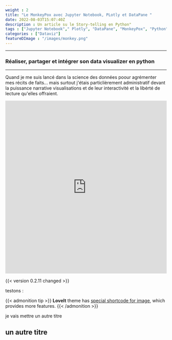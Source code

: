 ```yaml
---
weight : 2
title: "Le MonkeyPox avec Jupyter Notebook, PLotly et DataPane "
date: 2022-08-03T15:07:40Z
description : Un article su le Story-telling en Python"
tags : ["Jupyter Notebook"," Plotly", "DataPane", "MonkeyPox", "Python" ]
categories : ["Dataviz"]
featureDImage : "/images/monkey.png"
---
```


___

### Réaliser, partager et intégrer son data visualizer en python 

___

Quand je me suis lancé dans la science des données poour agrémenter mes récits de faits... mais  surtout j'étais particlièrement administratif devant la puissance narrative visualisations et de leur interactivité et la libérté de lecture qu'elles offraient. 


<iframe src="https://datapane.com/reports/E7ydRP3/monkeypox2/embed/" width="100%" height="540px" style="border: none;">IFrame not supported</iframe>

{{< version 0.2.11 changed >}}

testons : 

{{< admonition tip >}}
**LoveIt** theme has [special shortcode for image](../theme-documentation-extended-shortcodes#image), which provides more features.
{{< /admonition >}}


<i class="fa-duotone fa-chart-simple"></i>



je vais mettre un autre titre

##  un autre titre